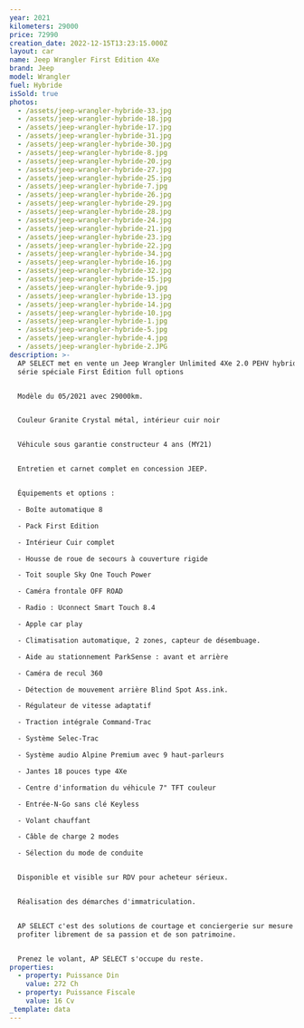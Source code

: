 ```yaml
---
year: 2021
kilometers: 29000
price: 72990
creation_date: 2022-12-15T13:23:15.000Z
layout: car
name: Jeep Wrangler First Edition 4Xe
brand: Jeep
model: Wrangler
fuel: Hybride
isSold: true
photos:
  - /assets/jeep-wrangler-hybride-33.jpg
  - /assets/jeep-wrangler-hybride-18.jpg
  - /assets/jeep-wrangler-hybride-17.jpg
  - /assets/jeep-wrangler-hybride-31.jpg
  - /assets/jeep-wrangler-hybride-30.jpg
  - /assets/jeep-wrangler-hybride-8.jpg
  - /assets/jeep-wrangler-hybride-20.jpg
  - /assets/jeep-wrangler-hybride-27.jpg
  - /assets/jeep-wrangler-hybride-25.jpg
  - /assets/jeep-wrangler-hybride-7.jpg
  - /assets/jeep-wrangler-hybride-26.jpg
  - /assets/jeep-wrangler-hybride-29.jpg
  - /assets/jeep-wrangler-hybride-28.jpg
  - /assets/jeep-wrangler-hybride-24.jpg
  - /assets/jeep-wrangler-hybride-21.jpg
  - /assets/jeep-wrangler-hybride-23.jpg
  - /assets/jeep-wrangler-hybride-22.jpg
  - /assets/jeep-wrangler-hybride-34.jpg
  - /assets/jeep-wrangler-hybride-16.jpg
  - /assets/jeep-wrangler-hybride-32.jpg
  - /assets/jeep-wrangler-hybride-15.jpg
  - /assets/jeep-wrangler-hybride-9.jpg
  - /assets/jeep-wrangler-hybride-13.jpg
  - /assets/jeep-wrangler-hybride-14.jpg
  - /assets/jeep-wrangler-hybride-10.jpg
  - /assets/jeep-wrangler-hybride-1.jpg
  - /assets/jeep-wrangler-hybride-5.jpg
  - /assets/jeep-wrangler-hybride-4.jpg
  - /assets/jeep-wrangler-hybride-2.JPG
description: >-
  AP SELECT met en vente un Jeep Wrangler Unlimited 4Xe 2.0 PEHV hybride 380ch
  série spéciale First Édition full options


  Modèle du 05/2021 avec 29000km.


  Couleur Granite Crystal métal, intérieur cuir noir


  Véhicule sous garantie constructeur 4 ans (MY21)


  Entretien et carnet complet en concession JEEP.


  Équipements et options :

  - Boîte automatique 8

  - Pack First Edition

  - Intérieur Cuir complet

  - Housse de roue de secours à couverture rigide

  - Toit souple Sky One Touch Power

  - Caméra frontale OFF ROAD

  - Radio : Uconnect Smart Touch 8.4

  - Apple car play

  - Climatisation automatique, 2 zones, capteur de désembuage.

  - Aide au stationnement ParkSense : avant et arrière

  - Caméra de recul 360

  - Détection de mouvement arrière Blind Spot Ass.ink.

  - Régulateur de vitesse adaptatif

  - Traction intégrale Command-Trac

  - Système Selec-Trac

  - Système audio Alpine Premium avec 9 haut-parleurs

  - Jantes 18 pouces type 4Xe

  - Centre d'information du véhicule 7" TFT couleur

  - Entrée-N-Go sans clé Keyless

  - Volant chauffant

  - Câble de charge 2 modes

  - Sélection du mode de conduite


  Disponible et visible sur RDV pour acheteur sérieux.


  Réalisation des démarches d'immatriculation.


  AP SELECT c'est des solutions de courtage et conciergerie sur mesure pour
  profiter librement de sa passion et de son patrimoine.


  Prenez le volant, AP SELECT s'occupe du reste.
properties:
  - property: Puissance Din
    value: 272 Ch
  - property: Puissance Fiscale
    value: 16 Cv
_template: data
---
```


